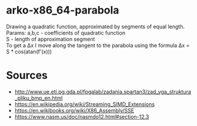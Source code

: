 # arko-x86_64-parabola
Drawing a quadratic function, approximated by segments of equal length.  
Params: a,b,c - coefficients of quadratic function  
S - length of approximation segment  
To get a ∆x I move along the tangent to the parabola using the formula ∆x = S * cos(atan(f'(x)))  
# Sources
* http://www.ue.eti.pg.gda.pl/fpgalab/zadania.spartan3/zad_vga_struktura_pliku_bmp_en.html
* https://en.wikipedia.org/wiki/Streaming_SIMD_Extensions
* https://en.wikibooks.org/wiki/X86_Assembly/SSE
* https://www.nasm.us/doc/nasmdo12.html#section-12.3
